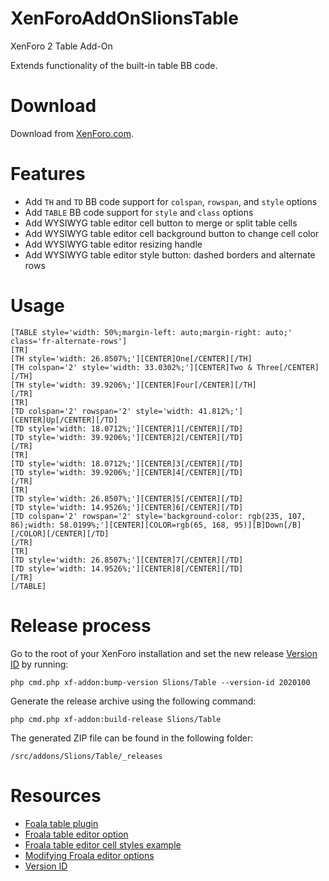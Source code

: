 # XenForoAddOnSlionsTable
XenForo 2 Table Add-On

Extends functionality of the built-in table BB code.

# Download

Download from [XenForo.com].

# Features

- Add `TH` and `TD` BB code support for `colspan`, `rowspan`, and `style` options
- Add `TABLE` BB code support for `style` and `class` options
- Add WYSIWYG table editor cell button to merge or split table cells
- Add WYSIWYG table editor cell background button to change cell color
- Add WYSIWYG table editor resizing handle
- Add WYSIWYG table editor style button: dashed borders and alternate rows

# Usage

```
[TABLE style='width: 50%;margin-left: auto;margin-right: auto;' class='fr-alternate-rows']
[TR]
[TH style='width: 26.8507%;'][CENTER]One[/CENTER][/TH]
[TH colspan='2' style='width: 33.0302%;'][CENTER]Two & Three[/CENTER][/TH]
[TH style='width: 39.9206%;'][CENTER]Four[/CENTER][/TH]
[/TR]
[TR]
[TD colspan='2' rowspan='2' style='width: 41.812%;'][CENTER]Up[/CENTER][/TD]
[TD style='width: 18.0712%;'][CENTER]1[/CENTER][/TD]
[TD style='width: 39.9206%;'][CENTER]2[/CENTER][/TD]
[/TR]
[TR]
[TD style='width: 18.0712%;'][CENTER]3[/CENTER][/TD]
[TD style='width: 39.9206%;'][CENTER]4[/CENTER][/TD]
[/TR]
[TR]
[TD style='width: 26.8507%;'][CENTER]5[/CENTER][/TD]
[TD style='width: 14.9526%;'][CENTER]6[/CENTER][/TD]
[TD colspan='2' rowspan='2' style='background-color: rgb(235, 107, 86);width: 58.0199%;'][CENTER][COLOR=rgb(65, 168, 95)][B]Down[/B][/COLOR][/CENTER][/TD]
[/TR]
[TR]
[TD style='width: 26.8507%;'][CENTER]7[/CENTER][/TD]
[TD style='width: 14.9526%;'][CENTER]8[/CENTER][/TD]
[/TR]
[/TABLE]
```

# Release process

Go to the root of your XenForo installation and set the new release [Version ID] by running:

`php cmd.php xf-addon:bump-version Slions/Table --version-id 2020100`

Generate the release archive using the following command:

`php cmd.php xf-addon:build-release Slions/Table`

The generated ZIP file can be found in the following folder:

`/src/addons/Slions/Table/_releases`


# Resources

- [Foala table plugin]
- [Froala table editor option]
- [Froala table editor cell styles example]
- [Modifying Froala editor options]
- [Version ID]

[Foala table plugin]: https://froala.com/table-plugin/
[Froala table editor option]: https://froala.com/wysiwyg-editor/docs/options/#table
[Froala table editor cell styles example]: https://froala.com/wysiwyg-editor/examples/table-cell-styles/
[Modifying Froala editor options]: https://xenforo.com/community/threads/modifying-froala-editor-options.161305/
[Version ID]: https://xenforo.com/docs/dev/add-on-structure/#recommended-version-id-format
[XenForo.com]: https://xenforo.com/community/resources/slions-table.9300/